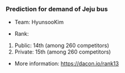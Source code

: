 ### Prediction for demand of Jeju bus
- Team: HyunsooKim

- Rank: 
 1. Public: 14th (among 260 competitors)
 2. Private: 15th (among 260 competitors)
 
- More information: https://dacon.io/rank13

